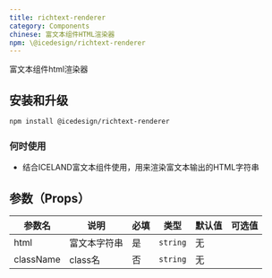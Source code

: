 ```yaml
---
title: richtext-renderer
category: Components
chinese: 富文本组件HTML渲染器
npm: \@icedesign/richtext-renderer
---
```


富文本组件html渲染器

## 安装和升级

```bash
npm install @icedesign/richtext-renderer
```

### 何时使用

- 结合ICELAND富文本组件使用，用来渲染富文本输出的HTML字符串

## 参数（Props）

|  参数名  |    说明    |   必填    |    类型   |  默认值  |  可选值  |
|-------|-----------|----------|---------|---------| -------- |
| html | 富文本字符串 | 是 | `string` | 无 |  |
| className | class名 | 否 | `string` | 无 |  |
